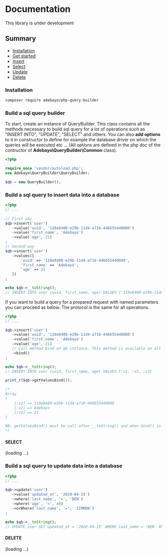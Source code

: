 # Documentation

This library is under development

## Summary
+ [Installation](#install)
+ [Get started](#get-started)
+ [Insert](#insert-into)
+ [Select](#select)
+ [Update](#update)
+ [Delete](#delete)

<a name="install"></a>
### Installation

```bash
composer require adebayo/php-query-builder
```

<a name="get-started"></a>
### Build a sql query builder

To start, create an instance of QueryBuilder. This class contains all the methods necessary to 
build sql query for a lot of operations such as "INSERT INTO", "UPDATE", "SELECT" and others. 
You can also **add options** to it in constructor to define for example the database driver on which the 
queries will be executed etc ... 
(All options are defined in the php doc of the contructor of **Adebayo\QueryBuilder\Common** class).

```php
<?php

require_once 'vendor/autoload.php';
use Adebayo\QueryBuilder\QueryBuilder;

$qb = new QueryBuilder();

```


<a name="insert-into"></a>
### Build a sql query to insert data into a database

```php
<?php
// ...

// First way
$qb->insert('user')
   ->value('uuid', '110e8400-e29b-11d4-a716-446655440000')
   ->value('first_name', 'Adebayo')
   ->value('age', 21)
;
// Second way
$qb->insert('user')
   ->values([
       'uuid' => '110e8400-e29b-11d4-a716-446655440000',
       'first_name' => 'Adebayo',
       'age' => 21
   ])
;

echo $qb->__toString();
// INSERT INTO user (uuid, first_name, age) VALUES ('110e8400-e29b-11d4-a716-446655440000', 'Adebayo', '21')

```

<a name="prepare-query"></a>
If you want to build a query for a prepared request with named parameters you can proceed as below. 
The protocol is the same for all operations.

```php
<?php
// ...

$qb->insert('user')
   ->value('uuid', '110e8400-e29b-11d4-a716-446655440000')
   ->value('first_name', 'Adebayo')
   ->value('age', 21)
   // Call method bind on qb instance. This method is available on all operations (delete, select ...)
   ->bind()
;

echo $qb->__toString();
// INSERT INTO user (uuid, first_name, age) VALUES (:v1, :v2, :v3)

print_r($qb->getValuesBind());

/*
Array
(
    [:v1] => 110e8400-e29b-11d4-a716-446655440000
    [:v2] => Adebayo
    [:v3] => 21
)

NB: getValuesBind() must be call after __toString() and when bind() is call on qb.
*/
```


<a name="select"></a>
#### SELECT
(loading ...)


<a name="update"></a>
### Build a sql query to update data into a database
```php
<?php
// ...

$qb->update('user')
   ->value('updated_at', '2020-04-15')
   ->where('last_name', '=', 'BEN')
   ->where('age', '<', 40)
   ->orWhere('last_name', '=', 'SIMMON')
;

echo $qb->__toString();
// UPDATE user SET updated_at = '2020-04-15' WHERE last_name = 'BEN' AND age < '40' OR last_name = 'SIMMON'

```

<a name="delete"></a>
#### DELETE
(loading ...)




